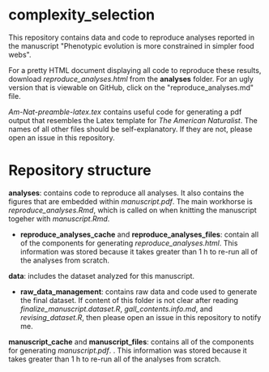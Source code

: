 # complexity_selection
This repository contains data and code to reproduce analyses reported in the manuscript "Phenotypic evolution is more constrained in simpler food webs".

For a pretty HTML document displaying all code to reproduce these results, download *reproduce_analyses.html* from the **analyses** folder. For an ugly version that is viewable on GitHub, click on the "reproduce_analyses.md" file.

*Am-Nat-preamble-latex.tex* contains useful code for generating a pdf output that resembles the Latex template for *The American Naturalist*. The names of all other files should be self-explanatory. If they are not, please open an issue in this repository.

# Repository structure

**analyses**: contains code to reproduce all analyses. It also contains the figures that are embedded within *manuscript.pdf*. The main workhorse is *reproduce_analyses.Rmd*, which is called on when knitting the manuscript togeher with *manuscript.Rmd*. 

- **reproduce_analyses_cache** and **reproduce_analyses_files**: contain all of the components for generating *reproduce_analyses.html*. This information was stored because it takes greater than 1 h to re-run all of the analyses from scratch.

**data**: includes the dataset analyzed for this manuscript. 

- **raw_data_management**: contains raw data and code used to generate the final dataset. If content of this folder is not clear after reading *finalize_manuscript.dataset.R*, *gall_contents.info.md*, and *revising_dataset.R*, then please open an issue in this repository to notify me. 

**manuscript_cache** and **manuscript_files**: contains all of the components for generating *manuscript.pdf*. . This information was stored because it takes greater than 1 h to re-run all of the analyses from scratch.
